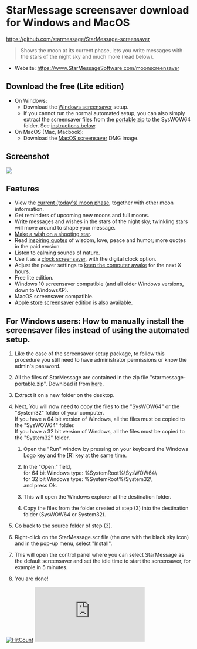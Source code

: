 # StarMessage screensaver download for Windows and MacOS
https://github.com/starmessage/StarMessage-screensaver

> Shows the moon at its current phase, lets you write messages with the stars of the night sky and much more (read below).

- Website: https://www.StarMessageSoftware.com/moonscreensaver

## Download the free (Lite edition)
- On Windows:
    - Download the [Windows screensaver](https://github.com/starmessage/StarMessage-screensaver/raw/master/Windows%20screensaver%20download/starmessage-setup.exe) setup.
    - If you cannot run the normal automated setup, you can also simply extract the screensaver files from the [portable zip](https://github.com/starmessage/StarMessage-screensaver/raw/master/Windows%20screensaver%20download/starmessage-portable.zip) to the SysWOW64 folder. See [instructions below](#for-windows-users-how-to-manually-install-the-screensaver-files-instead-of-using-the-automated-setup).
- On MacOS (Mac, Macbook):
    - Download the [MacOS screensaver](https://github.com/starmessage/StarMessage-screensaver/raw/master/Apple%20MacOS%20screensaver%20download/starmessage%20screensaver.dmg) DMG image.

## Screenshot
[![](https://www.starmessagesoftware.com/mystyle/images/screensaver-mac-screenshot-1-small.png)](https://www.starmessagesoftware.com/moonscreensaver)

## Features
- View the [current (today's) moon phase](https://www.starmessagesoftware.com/moonscreensaver/moon-phase-tonight.html), together with other moon information.
- Get reminders of upcoming new moons and full moons.
- Write messages and wishes in the stars of the night sky; twinkling stars will move around to shape your message.
- [Make a wish on a shooting star](https://www.starmessagesoftware.com/moonscreensaver/how-to-make-a-wish-come-true.html).
- Read [inspiring quotes](https://www.starmessagesoftware.com/moonscreensaver/best-quotes.html) of wisdom, love, peace and humor; more quotes in the paid version.
- Listen to calming sounds of nature.
- Use it as a [clock screensaver](https://www.starmessagesoftware.com/moonscreensaver/digital-clock-screensaver-v.5.7.4), with the digital clock option.
- Adjust the power settings to [keep the computer awake](https://www.starmessagesoftware.com/moonscreensaver/how-to-prevent-computer-from-sleep.html) for the next X hours.
- Free lite edition.
- Windows 10 screensaver compatible (and all older Windows versions, down to WindowsXP).
- MacOS screensaver compatible.
- [Apple store screensaver](https://www.starmessagesoftware.com/moonscreensaver/macos-screen-saver-on-mac-apple-store.html) edition is also available.

## For Windows users: How to manually install the screensaver files instead of using the automated setup.
1. Like the case of the screensaver setup package, to follow this procedure you still need to have administrator permissions or know the admin's password.
2. All the files of StarMessage are contained in the zip file "starmessage-portable.zip". Download it from [here](https://github.com/starmessage/StarMessage-screensaver/raw/master/Windows%20screensaver%20download/starmessage-portable.zip).
3. Extract it on a new folder on the desktop.

4. Next, You will now need to copy the files to the "SysWOW64" or the "System32" folder of your computer.  
   If you have a 64 bit version of Windows, all the files must be copied to the "SysWOW64" folder.  
   If you have a 32 bit version of Windows, all the files must be copied to the "System32" folder.  

    1. Open the "Run" window by pressing on your keyboard the Windows Logo key and the [R] key at the same time.

    2. In the "Open:" field,  
        for 64 bit Windows type: %SystemRoot%\SysWOW64\  
        for 32 bit Windows type: %SystemRoot%\System32\  
    and press Ok.
 
    3. This will open the Windows explorer at the destination folder.

    4. Copy the files from the folder created at step (3) into the destination folder (SysWOW64 or System32).

5. Go back to the source folder of step (3). 

6. Right-click on the StarMessage.scr file (the one with the black sky icon) and in the pop-up menu, select "Install".

7. This will open the control panel where you can select StarMessage as the default screensaver and set the idle time to start the screensaver, for example in 5 minutes.

8. You are done!


[![HitCount](http://hits.dwyl.io/starmessage/badges.svg)](https://www.starmessagesoftware.com/)
[![Analytics](https://ga-beacon.appspot.com/UA-385839-11/github.com/starmessage/StarMessage-screensaver/README.md)](https://GitHub.com/starmessage/StarMessage-screensaver)
